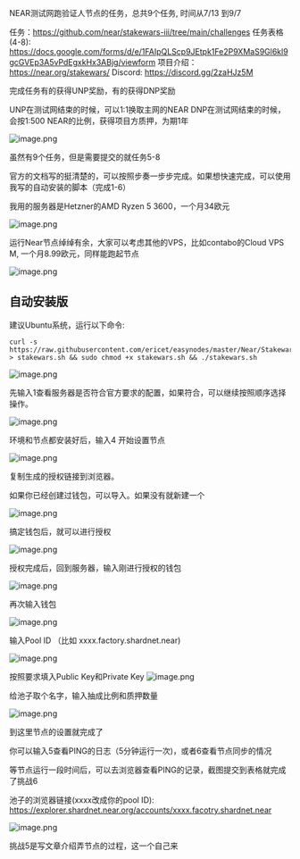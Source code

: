 NEAR测试网跑验证人节点的任务，总共9个任务, 时间从7/13 到9/7

任务：https://github.com/near/stakewars-iii/tree/main/challenges
任务表格(4-8): https://docs.google.com/forms/d/e/1FAIpQLScp9JEtpk1Fe2P9XMaS9Gl6kl9gcGVEp3A5vPdEgxkHx3ABjg/viewform
项目介绍：https://near.org/stakewars/
Discord: https://discord.gg/2zaHJz5M


完成任务有的获得UNP奖励，有的获得DNP奖励

UNP在测试网结束的时候，可以1:1换取主网的NEAR
DNP在测试网结束的时候，会按1:500 NEAR的比例，获得项目方质押，为期1年


![image.png](https://cdn.steemitimages.com/DQmeSWJpayNvmzHishdFBhdLCX5fYvq7h3y2hmYPauSWVgP/image.png)

虽然有9个任务，但是需要提交的就任务5-8

官方的文档写的挺清楚的，可以按照步奏一步步完成。如果想快速完成，可以使用我写的自动安装的脚本（完成1-6）

我用的服务器是Hetzner的AMD Ryzen 5 3600，一个月34欧元


![image.png](https://cdn.steemitimages.com/DQmRUyaQYiCA8Qyp8tfRLgPFRUrv32VaaFkwBMJyAkztVWw/image.png)

运行Near节点绰绰有余，大家可以考虑其他的VPS，比如contabo的Cloud VPS M, 一个月8.99欧元，同样能跑起节点

![image.png](https://cdn.steemitimages.com/DQmcPbmURaoQT1RPAXySXW9xUjwpUfuiajzwS9himnQR3G5/image.png)



## 自动安装版
建议Ubuntu系统，运行以下命令:
~~~
curl -s https://raw.githubusercontent.com/ericet/easynodes/master/Near/Stakewars/install.sh > stakewars.sh && sudo chmod +x stakewars.sh && ./stakewars.sh
~~~

![image.png](https://cdn.steemitimages.com/DQmSug8nobpjqbPKFvnQkLj1Nxa9oY5WrHEhgQKEmPoPpgx/image.png)

先输入1查看服务器是否符合官方要求的配置，如果符合，可以继续按照顺序选择操作。



![image.png](https://cdn.steemitimages.com/DQmbSn45g97eZirjJdxaEuVVnTT9dqy64z3HkNP14BBuomk/image.png)

环境和节点都安装好后，输入4 开始设置节点


![image.png](https://cdn.steemitimages.com/DQmYZWXdr4jPUsPHPAP9Xd1Wagh6WUGKw4eLLmr1nesev2d/image.png)

复制生成的授权链接到浏览器。

如果你已经创建过钱包，可以导入。如果没有就新建一个

![image.png](https://cdn.steemitimages.com/DQmYhMt4KSysaPqUNYjYuvGWrFQ7iA9r4PNdL4eyfY46J4Z/image.png)


搞定钱包后，就可以进行授权


![image.png](https://cdn.steemitimages.com/DQmVx7qKuqs9NgWPzm5DV4Bv2k2g73gEumBZTtvXLTuM1vN/image.png)


授权完成后，回到服务器，输入刚进行授权的钱包

![image.png](https://cdn.steemitimages.com/DQmdZk9Nmp6pCWTFVNa6UjYHCpQWkcbkAE1Txk1Q96JU4RA/image.png)


再次输入钱包


![image.png](https://cdn.steemitimages.com/DQmPaPanyJ7bjoRCwEjEC73QGmGn6kXUpATPyrhk9QDV6Ps/image.png)

输入Pool ID （比如 xxxx.factory.shardnet.near)

![image.png](https://cdn.steemitimages.com/DQmPprRqZMEaCWEvVeRGisk4RwHz6CtY7Vemk1S4zuvYcd6/image.png)

按照要求填入Public Key和Private Key
![image.png](https://cdn.steemitimages.com/DQmbeMjju6uiEfDJAG7nAYRQgsWxWY7kmKGhz5kRrEmyvtU/image.png)

给池子取个名字，输入抽成比例和质押数量

![image.png](https://cdn.steemitimages.com/DQmbtysBoo7TNv2xMDK8EU82GRbft9JcY7qUVbCXkMW7BCV/image.png)


到这里节点的设置就完成了

你可以输入5查看PING的日志（5分钟运行一次)，或者6查看节点同步的情况


等节点运行一段时间后，可以去浏览器查看PING的记录，截图提交到表格就完成了挑战6

池子的浏览器链接(xxxx改成你的pool ID):
https://explorer.shardnet.near.org/accounts/xxxx.facotry.shardnet.near


![image.png](https://cdn.steemitimages.com/DQmTqsVqtrQV5gVsU5sRaQA5pNj5pi3SQEpgthzNNPaetf3/image.png)


挑战5是写文章介绍弄节点的过程，这一个自己来
